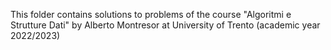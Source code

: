 This folder contains solutions to problems of the course "Algoritmi e Strutture Dati" by Alberto Montresor at University of Trento (academic year 2022/2023)